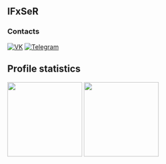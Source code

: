 <!-- By https://github.com/ifxser -->

## IFxSeR

### Contacts

[![VK](https://img.shields.io/badge/VK-1f272e?style=for-the-badge&logo=vk)](https://vk.com/ifxser)
[![Telegram](https://img.shields.io/badge/telegram-1f272e?style=for-the-badge&logo=telegram)](https://t.me/fuck_you_intel)

## Profile statistics
<p align="left">
<img style="height: 170px;" src="https://github-readme-stats.vercel.app/api?username=AlekseiKondrashov&show_icons=true&hide_rank=true&include_all_commits=true&count_private=true&custom_title=Short%20overview:&disable_animations=true" />
<img style="height: 170px;" src="https://github-readme-stats.vercel.app/api/top-langs/?username=AlekseiKondrashov&layout=compact&custom_title=Most%20used%20languages:&langs_count=7" />
</p>
